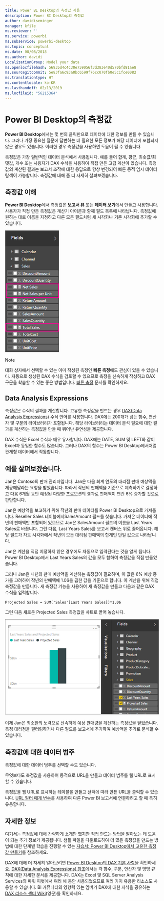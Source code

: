 ```yaml
---
title: Power BI Desktop의 측정값 사용
description: Power BI Desktop의 측정값
author: davidiseminger
manager: kfile
ms.reviewer: ''
ms.service: powerbi
ms.subservice: powerbi-desktop
ms.topic: conceptual
ms.date: 08/08/2018
ms.author: davidi
LocalizationGroup: Model your data
ms.openlocfilehash: 56935d4c4c30e759056f3d383e40d570bfd81ae8
ms.sourcegitcommit: 5e83fa6c93a0bc6599f76cc070fb0e5c1fce0082
ms.translationtype: HT
ms.contentlocale: ko-KR
ms.lasthandoff: 02/13/2019
ms.locfileid: "56215364"
---
```

# <a name="measures-in-power-bi-desktop"></a>Power BI Desktop의 측정값

**Power BI Desktop**에서는 몇 번의 클릭만으로 데이터에 대한 정보를 만들 수 있습니다. 그러나 가장 중요한 질문에 답변하는 데 필요한 모든 정보가 해당 데이터에 포함되지 않은 경우도 있습니다. 이러한 경우 측정값을 사용하면 도움이 될 수 있습니다.

측정값은 가장 일반적인 데이터 분석에서 사용됩니다. 예를 들어 합계, 평균, 최솟값/최댓값, 개수 또는 사용자가 DAX 수식을 사용하여 직접 만든 고급 계산이 있습니다. 측정값의 계산된 결과는 보고서 조작에 대한 응답으로 항상 변경되어 빠른 동적 임시 데이터 탐색이 가능합니다. 측정값에 대해 좀 더 자세히 살펴보겠습니다.

## <a name="understanding-measures"></a>측정값 이해

**Power BI Desktop**에서 측정값은 **보고서 뷰** 또는 **데이터 보기**에서 만들고 사용합니다. 사용자가 직접 만든 측정값은 계산기 아이콘과 함께 필드 목록에 나타납니다. 측정값에 원하는 대로 이름을 지정하고 다른 모든 필드처럼 새 시각화나 기존 시각화에 추가할 수 있습니다.

![](media/desktop-measures/measuresinpbid_measinfieldlist.png)

> [!NOTE]
> 대화 상자에서 선택할 수 있는 이미 작성된 측정인 **빠른 측정**에도 관심이 있을 수 있습니다. 자동으로 생성된 DAX 수식을 검토할 수 있으므로 측정을 신속하게 작성하고 DAX 구문을 학습할 수 있는 좋은 방법입니다. [빠른 측정](desktop-quick-measures.md) 문서를 확인하세요.
> 
> 

## <a name="data-analysis-expressions"></a>Data Analysis Expressions

측정값은 수식의 결과를 계산합니다. 고유한 측정값을 만드는 경우 [DAX(Data Analysis Expressions)](https://msdn.microsoft.com/library/gg413422.aspx) 수식 언어를 사용합니다. DAX에는 200개가 넘는 함수, 연산자 및 구문의 라이브러리가 포함됩니다. 해당 라이브러리는 데이터 분석 필요에 대한 결과를 계산하는 측정값을 만들 때 뛰어난 유연성을 제공합니다.

DAX 수식은 Excel 수식과 매우 유사합니다. DAX에는 DATE, SUM 및 LEFT와 같이 Excel과 동일한 함수도 많습니다. 그러나 DAX의 함수는 Power BI Desktop에서처럼 관계형 데이터에서 작동합니다.

## <a name="lets-look-at-an-example"></a>예를 살펴보겠습니다.
Jan은 Contoso의 판매 관리자입니다. Jan은 다음 회계 연도의 대리점 판매 예상액을 제공해달라는 요청을 받았습니다. 따라서 작년의 판매액을 기준으로 예측하기로 결정하고 다음 6개월 동안 예정된 다양한 프로모션의 결과로 판매액이 연간 6% 증가할 것으로 판단합니다.

Jan은 예상액을 보고하기 위해 작년의 판매 데이터를 Power BI Desktop으로 가져옵니다. Reseller Sales 테이블에서SalesAmount 필드를 찾습니다. 가져온 데이터에 작년의 판매액만 포함되어 있으므로 Jan은 SalesAmount 필드의 이름을 Last Years Sales로 바꿉니다. 그런 다음, Last Years Sales를 보고서 캔버스 위로 끌어옵니다. 해당 필드가 차트 시각화에서 작년의 모든 대리점 판매액의 합계인 단일 값으로 나타납니다.

Jan은 계산을 직접 지정하지 않은 경우에도 자동으로 입력된다는 것을 알게 됩니다. Power BI Desktop에서 Last Years Sales의 값을 모두 합하여 측정값을 직접 만들었습니다.

그러나 Jan은 내년의 판매 예상액을 계산하는 측정값이 필요하며, 이 값은 6% 예상 증가를 고려하여 작년의 판매액에 1.06을 곱한 값을 기준으로 합니다. 이 계산을 위해 직접 측정값을 만듭니다. 새 측정값 기능을 사용하여 새 측정값을 만들고 다음과 같은 DAX 수식을 입력합니다.

    Projected Sales = SUM('Sales'[Last Years Sales])*1.06

그런 다음 새로운 Projected Sales 측정값을 차트로 끌어 놓습니다.

![](media/desktop-measures/measuresinpbid_lastyearsales.png)

이제 Jan은 최소한의 노력으로 신속하게 예상 판매량을 계산하는 측정값을 얻었습니다. 특정 대리점을 필터링하거나 다른 필드를 보고서에 추가하여 예상액을 추가로 분석할 수 있습니다.

## <a name="data-categories-for-measures"></a>측정값에 대한 데이터 범주

측정값에 대한 데이터 범주를 선택할 수도 있습니다. 

무엇보다도 측정값을 사용하여 동적으로 URL을 만들고 데이터 범주를 웹 URL로 표시할 수 있습니다. 

측정값을 웹 URL로 표시하는 테이블을 만들고 선택에 따라 만든 URL을 클릭할 수 있습니다. [URL 필터 매개 변수](service-url-filters.md)를 사용하여 다른 Power BI 보고서에 연결하려고 할 때 특히 유용합니다.

## <a name="learn-more"></a>자세한 정보
여기서는 측정값에 대해 간략하게 소개만 했지만 직접 만드는 방법을 알아보는 데 도움이 되는 추가 정보가 제공됩니다. 샘플 파일을 다운로드하여 더 많은 측정값을 만드는 방법에 대한 단계별 학습을 진행할 수 있는 [자습서: Power BI Desktop에서 고유한 측정값 만들기](desktop-tutorial-create-measures.md)를 참조하세요.  

DAX에 대해 더 자세히 알아보려면 [Power BI Desktop의 DAX 기본 사항](desktop-quickstart-learn-dax-basics.md)을 확인하세요. [DAX(Data Analysis Expressions) 참조](https://msdn.microsoft.com/library/gg413422.aspx)에서는 각 함수, 구문, 연산자 및 명명 규칙에 대한 자세한 문서를 제공합니다. DAX는 Excel 및 SQL Server Analysis Services의 파워 피벗에서 여러 해 동안 사용되었으므로 여러 가지 유용한 리소스도 사용할 수 있습니다. BI 커뮤니티의 영향력 있는 멤버가 DAX에 대한 지식을 공유하는 [DAX 리소스 센터 Wiki](http://social.technet.microsoft.com/wiki/contents/articles/1088.dax-resource-center.aspx)(영문)를 확인하세요.



